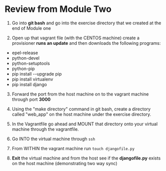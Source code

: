 # Review from Module Two

1. Go into **git bash** and go into the exercise directory that we created at the end of Module one

2. Open up that vagrant file (with the CENTOS machine) create a provisioner __runs an update__ and then downloads the following programs:

* epel-release
* python-devel
* python-setuptools
* python-pip
* pip install --upgrade pip
* pip install virtualenv
* pip install django

3. Forward the port from the host machine on to the vagrant machine through port **3000**

4. Using the "make directory" command in git bash, create a directory called "web_app" on the host machine under the exercise directory.

5. In the Vagrantfile go ahead and MOUNT that directory onto your virtual machine through the vagrantfile.

6. Go INTO the virtual machine through `ssh`

7. From WITHIN the vagrant machine run `touch djangofile.py`

8. **Exit** the virtual machine and from the host see if the **djangofile.py** exists on the host machine (demonstrating two way sync)

